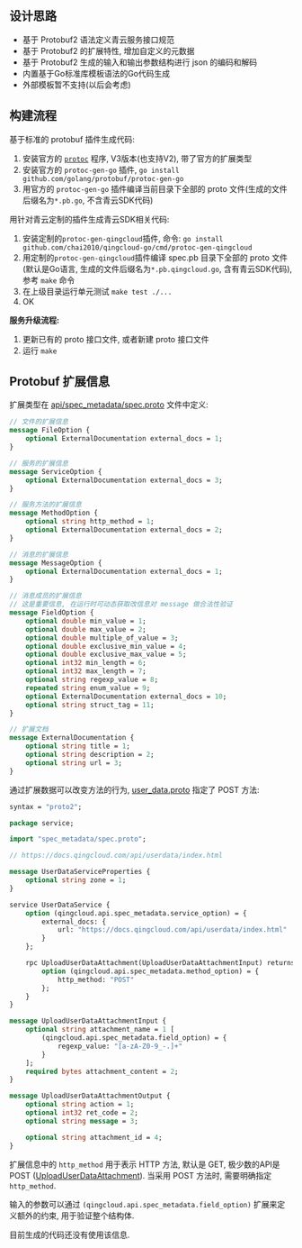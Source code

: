 ## 设计思路

- 基于 Protobuf2 语法定义青云服务接口规范
- 基于 Protobuf2 的扩展特性, 增加自定义的元数据
- 基于 Protobuf2 生成的输入和输出参数结构进行 json 的编码和解码
- 内置基于Go标准库模板语法的Go代码生成
- 外部模板暂不支持(以后会考虑)

## 构建流程

基于标准的 protobuf 插件生成代码:

1. 安装官方的 [`protoc`](https://github.com/google/protobuf/releases) 程序, V3版本(也支持V2), 带了官方的扩展类型
1. 安装官方的 `protoc-gen-go` 插件, `go install github.com/golang/protobuf/protoc-gen-go`
1. 用官方的 `protoc-gen-go` 插件编译当前目录下全部的 proto 文件(生成的文件后缀名为`*.pb.go`, 不含青云SDK代码)

用针对青云定制的插件生成青云SDK相关代码:

1. 安装定制的`protoc-gen-qingcloud`插件, 命令: `go install github.com/chai2010/qingcloud-go/cmd/protoc-gen-qingcloud`
1. 用定制的`protoc-gen-qingcloud`插件编译 spec.pb 目录下全部的 proto 文件(默认是Go语言, 生成的文件后缀名为`*.pb.qingcloud.go`, 含有青云SDK代码), 参考 `make` 命令
1. 在上级目录运行单元测试 `make test ./...`
1. OK


**服务升级流程:**

1. 更新已有的 proto 接口文件, 或者新建 proto 接口文件
1. 运行 `make`

## Protobuf 扩展信息

扩展类型在 [api/spec_metadata/spec.proto](./spec_metadata/spec.proto) 文件中定义:

```proto
// 文件的扩展信息
message FileOption {
	optional ExternalDocumentation external_docs = 1;
}

// 服务的扩展信息
message ServiceOption {
	optional ExternalDocumentation external_docs = 3;
}

// 服务方法的扩展信息
message MethodOption {
	optional string http_method = 1;
	optional ExternalDocumentation external_docs = 2;
}

// 消息的扩展信息
message MessageOption {
	optional ExternalDocumentation external_docs = 1;
}

// 消息成员的扩展信息
// 这是重要信息, 在运行时可动态获取改信息对 message 做合法性验证
message FieldOption {
	optional double min_value = 1;
	optional double max_value = 2;
	optional double multiple_of_value = 3;
	optional double exclusive_min_value = 4;
	optional double exclusive_max_value = 5;
	optional int32 min_length = 6;
	optional int32 max_length = 7;
	optional string regexp_value = 8;
	repeated string enum_value = 9;
	optional ExternalDocumentation external_docs = 10;
	optional string struct_tag = 11;
}

// 扩展文档
message ExternalDocumentation {
	optional string title = 1;
	optional string description = 2;
	optional string url = 3;
}
```

通过扩展数据可以改变方法的行为, [user_data.proto](./user_data.proto) 指定了 POST 方法:

```proto
syntax = "proto2";

package service;

import "spec_metadata/spec.proto";

// https://docs.qingcloud.com/api/userdata/index.html

message UserDataServiceProperties {
	optional string zone = 1;
}

service UserDataService {
	option (qingcloud.api.spec_metadata.service_option) = {
		external_docs: {
			url: "https://docs.qingcloud.com/api/userdata/index.html"
		}
	};

	rpc UploadUserDataAttachment(UploadUserDataAttachmentInput) returns (UploadUserDataAttachmentOutput) {
		option (qingcloud.api.spec_metadata.method_option) = {
			http_method: "POST"
		};
	}
}

message UploadUserDataAttachmentInput {
	optional string attachment_name = 1 [
		(qingcloud.api.spec_metadata.field_option) = {
			regexp_value: "[a-zA-Z0-9_-.]+"
		}
	];
	required bytes attachment_content = 2;
}

message UploadUserDataAttachmentOutput {
	optional string action = 1;
	optional int32 ret_code = 2;
	optional string message = 3;

	optional string attachment_id = 4;
}
```

扩展信息中的 `http_method` 用于表示 HTTP 方法, 默认是 GET, 极少数的API是 POST ([UploadUserDataAttachment](https://docs.qingcloud.com/api/userdata/upload_userdata_attachment.html)). 当采用 POST 方法时,
需要明确指定 `http_method`.

输入的参数可以通过 `(qingcloud.api.spec_metadata.field_option)` 扩展来定义额外的约束, 用于验证整个结构体.

目前生成的代码还没有使用该信息.

